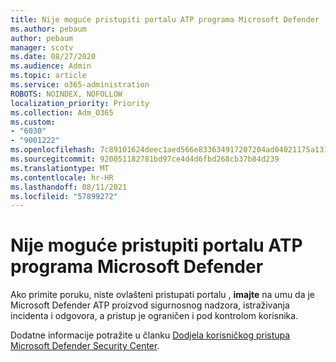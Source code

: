 ```yaml
---
title: Nije moguće pristupiti portalu ATP programa Microsoft Defender
ms.author: pebaum
author: pebaum
manager: scotv
ms.date: 08/27/2020
ms.audience: Admin
ms.topic: article
ms.service: o365-administration
ROBOTS: NOINDEX, NOFOLLOW
localization_priority: Priority
ms.collection: Adm_O365
ms.custom:
- "6030"
- "9001222"
ms.openlocfilehash: 7c89101624deec1aed566e833634917207204ad04021175a131a0f14f79317f6
ms.sourcegitcommit: 920051182781bd97ce4d4d6fbd268cb37b84d239
ms.translationtype: MT
ms.contentlocale: hr-HR
ms.lasthandoff: 08/11/2021
ms.locfileid: "57899272"
---
```

# <a name="unable-to-access-the-microsoft-defender-atp-portal"></a>Nije moguće pristupiti portalu ATP programa Microsoft Defender

Ako primite poruku, niste ovlašteni pristupati portalu , **imajte** na umu da je Microsoft Defender ATP proizvod sigurnosnog nadzora, istraživanja incidenta i odgovora, a pristup je ograničen i pod kontrolom korisnika. 

Dodatne informacije potražite u članku [Dodjela korisničkog pristupa Microsoft Defender Security Center](https://docs.microsoft.com/windows/threat-protection/windows-defender-atp/assign-portal-access-windows-defender-advanced-threat-protection).